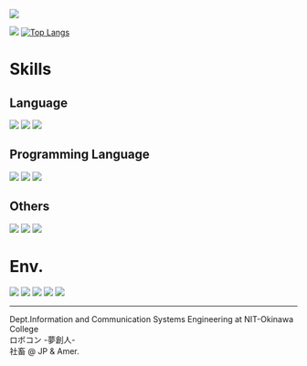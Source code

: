 ![](https://komarev.com/ghpvc/?username=wassy310)

![](http://github-profile-summary-cards.vercel.app/api/cards/stats?username=wassy310&theme=dracula)
[![Top Langs](https://github-readme-stats.vercel.app/api/top-langs/?username=wassy310&layout=compact&hide=CMake&theme=dracula&langs_count=8)](https://github.com/anuraghazra/github-readme-stats)

# Skills
## Language
![](https://img.shields.io/badge/1st-Japanese%20(Native)-darkred)
![](https://img.shields.io/badge/2nd-Amer.%20English-navy)
![](https://img.shields.io/badge/3rd-JP.%20Sign%20Language-blue)

## Programming Language
![](https://img.shields.io/badge/Front-HTML,%20JavaScript,%20Bootstrap,%20Dart(Flutter)-darkgreen)
![](https://img.shields.io/badge/Back-Python,%20Java-skyblue)
![](https://img.shields.io/badge/Server-Python(FastAPI)-blue)

## Others
![](https://img.shields.io/badge/Design-SolidWorks%202019-darkred)
![](https://img.shields.io/badge/Video%20Editor-DaVinci%20Resolve-blue)
![](https://img.shields.io/badge/Board%20production-KiCAD%206.0-navy)

# Env.
![](https://img.shields.io/badge/Main-Windows%2010-blue)
![](https://img.shields.io/badge/Sub-Ubuntu%2022.04-orange)
![](https://img.shields.io/badge/File%20Server-Ubuntu%2022.04-orange)
![](https://img.shields.io/badge/Editor-Visual%20Studio%20Code-blue)
![](https://img.shields.io/badge/Browser-Chrome-red)

---

Dept.Information and Communication Systems Engineering at NIT-Okinawa College  
ロボコン -夢創人-  
社畜 @ JP & Amer.
